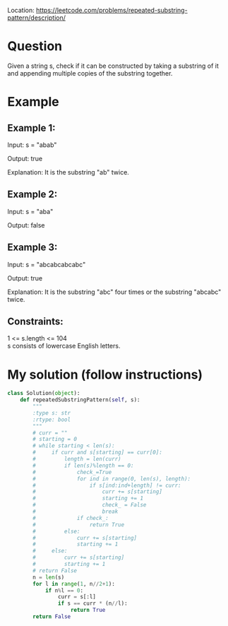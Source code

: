 Location: https://leetcode.com/problems/repeated-substring-pattern/description/
# Question
Given a string s, check if it can be constructed by taking a substring of it and appending multiple copies of the substring together.
# Example

## Example 1:

Input: s = "abab"

Output: true

Explanation: It is the substring "ab" twice.

## Example 2:

Input: s = "aba"

Output: false

## Example 3:

Input: s = "abcabcabcabc"

Output: true

Explanation: It is the substring "abc" four times or the substring "abcabc" twice.
 

## Constraints:

1 <= s.length <= 104\
s consists of lowercase English letters.

# My solution (follow instructions)
```python
class Solution(object):
    def repeatedSubstringPattern(self, s):
        """
        :type s: str
        :rtype: bool
        """
        # curr = ""
        # starting = 0
        # while starting < len(s):
        #     if curr and s[starting] == curr[0]:
        #         length = len(curr)
        #         if len(s)%length == 0:
        #             check_=True
        #             for ind in range(0, len(s), length):
        #                 if s[ind:ind+length] != curr:
        #                     curr += s[starting]
        #                     starting += 1
        #                     check_ = False
        #                     break
        #             if check_:
        #                 return True
        #         else:
        #             curr += s[starting]
        #             starting += 1
        #     else:
        #         curr += s[starting]
        #         starting += 1
        # return False
        n = len(s)
        for l in range(1, n//2+1):
            if n%l == 0:
                curr = s[:l]
                if s == curr * (n//l):
                    return True
        return False
```
